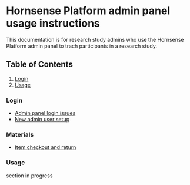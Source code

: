 # Hornsense Platform admin panel usage instructions
This documentation is for research study admins who use the Hornsense Platform admin 
panel to trach participants in a research study.

## Table of Contents
1. [Login](#login)
2. [Usage](#usage)

### Login
- [Admin panel login issues](login/admin-panel-login-trouble.md)
- [New admin user setup](login/new-admin-panel-user-setup.md)

### Materials
- [Item checkout and return](study-materials/item-checkout_and_return.md)

### Usage
section in progress